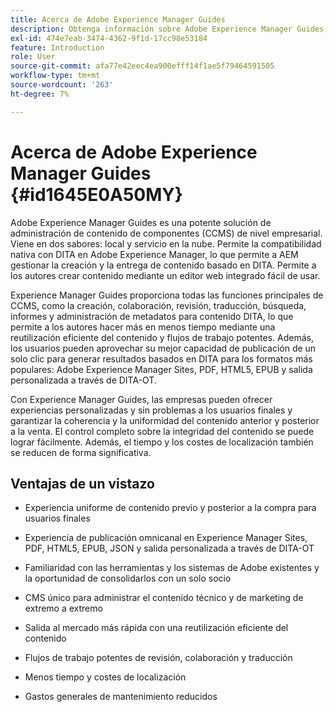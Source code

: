 ```yaml
---
title: Acerca de Adobe Experience Manager Guides
description: Obtenga información sobre Adobe Experience Manager Guides, una solución de gestión de contenido de componentes basada en DITA de nivel empresarial. Descubra los beneficios de Experience Manager Guides.
exl-id: 474e7eab-3474-4362-9f1d-17cc98e53184
feature: Introduction
role: User
source-git-commit: afa77e42eec4ea900efff14f1ae5f79464591505
workflow-type: tm+mt
source-wordcount: '263'
ht-degree: 7%

---
```


# Acerca de Adobe Experience Manager Guides {#id1645E0A50MY}

Adobe Experience Manager Guides es una potente solución de administración de contenido de componentes (CCMS) de nivel empresarial. Viene en dos sabores: local y servicio en la nube. Permite la compatibilidad nativa con DITA en Adobe Experience Manager, lo que permite a AEM gestionar la creación y la entrega de contenido basado en DITA. Permite a los autores crear contenido mediante un editor web integrado fácil de usar.

Experience Manager Guides proporciona todas las funciones principales de CCMS, como la creación, colaboración, revisión, traducción, búsqueda, informes y administración de metadatos para contenido DITA, lo que permite a los autores hacer más en menos tiempo mediante una reutilización eficiente del contenido y flujos de trabajo potentes. Además, los usuarios pueden aprovechar su mejor capacidad de publicación de un solo clic para generar resultados basados en DITA para los formatos más populares: Adobe Experience Manager Sites, PDF, HTML5, EPUB y salida personalizada a través de DITA-OT.

Con Experience Manager Guides, las empresas pueden ofrecer experiencias personalizadas y sin problemas a los usuarios finales y garantizar la coherencia y la uniformidad del contenido anterior y posterior a la venta. El control completo sobre la integridad del contenido se puede lograr fácilmente. Además, el tiempo y los costes de localización también se reducen de forma significativa.

## Ventajas de un vistazo

- Experiencia uniforme de contenido previo y posterior a la compra para usuarios finales

- Experiencia de publicación omnicanal en Experience Manager Sites, PDF, HTML5, EPUB, JSON y salida personalizada a través de DITA-OT

- Familiaridad con las herramientas y los sistemas de Adobe existentes y la oportunidad de consolidarlos con un solo socio

- CMS único para administrar el contenido técnico y de marketing de extremo a extremo

- Salida al mercado más rápida con una reutilización eficiente del contenido

- Flujos de trabajo potentes de revisión, colaboración y traducción

- Menos tiempo y costes de localización

- Gastos generales de mantenimiento reducidos
